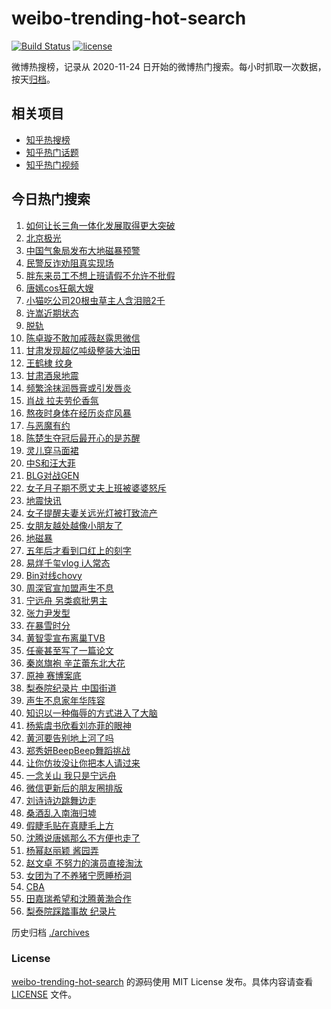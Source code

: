 # weibo-trending-hot-search

[![Build Status](https://github.com/justjavac/weibo-trending-hot-search/workflows/ci/badge.svg?branch=master)](https://github.com/justjavac/weibo-trending-hot-search/actions)
[![license](https://img.shields.io/github/license/justjavac/weibo-trending-hot-search)](https://github.com/justjavac/weibo-trending-hot-search/blob/master/LICENSE)

微博热搜榜，记录从 2020-11-24 日开始的微博热门搜索。每小时抓取一次数据，按天[归档](./archives)。

## 相关项目

- [知乎热搜榜](https://github.com/justjavac/zhihu-trending-top-search)
- [知乎热门话题](https://github.com/justjavac/zhihu-trending-hot-questions)
- [知乎热门视频](https://github.com/justjavac/zhihu-trending-hot-video)

## 今日热门搜索

<!-- BEGIN -->
<!-- 最后更新时间 Sat Dec 02 2023 01:12:44 GMT+0800 (China Standard Time) -->

1. [如何让长三角一体化发展取得更大突破](https://s.weibo.com//weibo?q=%23%E5%A6%82%E4%BD%95%E8%AE%A9%E9%95%BF%E4%B8%89%E8%A7%92%E4%B8%80%E4%BD%93%E5%8C%96%E5%8F%91%E5%B1%95%E5%8F%96%E5%BE%97%E6%9B%B4%E5%A4%A7%E7%AA%81%E7%A0%B4%23&Refer=new_time)
1. [北京极光](https://s.weibo.com//weibo?q=%E5%8C%97%E4%BA%AC%E6%9E%81%E5%85%89&t=31&band_rank=1&Refer=top)
1. [中国气象局发布大地磁暴预警](https://s.weibo.com//weibo?q=%23%E4%B8%AD%E5%9B%BD%E6%B0%94%E8%B1%A1%E5%B1%80%E5%8F%91%E5%B8%83%E5%A4%A7%E5%9C%B0%E7%A3%81%E6%9A%B4%E9%A2%84%E8%AD%A6%23&t=31&band_rank=5&Refer=top)
1. [民警反诈劝阻真实现场](https://s.weibo.com//weibo?q=%23%E6%B0%91%E8%AD%A6%E5%8F%8D%E8%AF%88%E5%8A%9D%E9%98%BB%E7%9C%9F%E5%AE%9E%E7%8E%B0%E5%9C%BA%23&t=31&band_rank=3&Refer=top)
1. [胖东来员工不想上班请假不允许不批假](https://s.weibo.com//weibo?q=%23%E8%83%96%E4%B8%9C%E6%9D%A5%E5%91%98%E5%B7%A5%E4%B8%8D%E6%83%B3%E4%B8%8A%E7%8F%AD%E8%AF%B7%E5%81%87%E4%B8%8D%E5%85%81%E8%AE%B8%E4%B8%8D%E6%89%B9%E5%81%87%23&t=31&band_rank=2&Refer=top)
1. [唐嫣cos狂飙大嫂](https://s.weibo.com//weibo?q=%23%E5%94%90%E5%AB%A3cos%E7%8B%82%E9%A3%99%E5%A4%A7%E5%AB%82%23&t=31&band_rank=6&Refer=top)
1. [小猫吃公司20根虫草主人含泪赔2千](https://s.weibo.com//weibo?q=%23%E5%B0%8F%E7%8C%AB%E5%90%83%E5%85%AC%E5%8F%B820%E6%A0%B9%E8%99%AB%E8%8D%89%E4%B8%BB%E4%BA%BA%E5%90%AB%E6%B3%AA%E8%B5%942%E5%8D%83%23&t=31&band_rank=15&Refer=top)
1. [许嵩近期状态](https://s.weibo.com//weibo?q=%23%E8%AE%B8%E5%B5%A9%E8%BF%91%E6%9C%9F%E7%8A%B6%E6%80%81%23&t=31&band_rank=7&Refer=top)
1. [脱轨](https://s.weibo.com//weibo?q=%E8%84%B1%E8%BD%A8&t=31&band_rank=10&Refer=top)
1. [陈卓璇不敢加戚薇赵露思微信](https://s.weibo.com//weibo?q=%23%E9%99%88%E5%8D%93%E7%92%87%E4%B8%8D%E6%95%A2%E5%8A%A0%E6%88%9A%E8%96%87%E8%B5%B5%E9%9C%B2%E6%80%9D%E5%BE%AE%E4%BF%A1%23&t=31&band_rank=27&Refer=top)
1. [甘肃发现超亿吨级整装大油田](https://s.weibo.com//weibo?q=%23%E7%94%98%E8%82%83%E5%8F%91%E7%8E%B0%E8%B6%85%E4%BA%BF%E5%90%A8%E7%BA%A7%E6%95%B4%E8%A3%85%E5%A4%A7%E6%B2%B9%E7%94%B0%23&t=31&band_rank=9&Refer=top)
1. [王鹤棣 纹身](https://s.weibo.com//weibo?q=%E7%8E%8B%E9%B9%A4%E6%A3%A3%20%E7%BA%B9%E8%BA%AB&t=31&band_rank=11&Refer=top)
1. [甘肃酒泉地震](https://s.weibo.com//weibo?q=%E7%94%98%E8%82%83%E9%85%92%E6%B3%89%E5%9C%B0%E9%9C%87&t=31&band_rank=4&Refer=top)
1. [频繁涂抹润唇膏或引发唇炎](https://s.weibo.com//weibo?q=%23%E9%A2%91%E7%B9%81%E6%B6%82%E6%8A%B9%E6%B6%A6%E5%94%87%E8%86%8F%E6%88%96%E5%BC%95%E5%8F%91%E5%94%87%E7%82%8E%23&t=31&band_rank=12&Refer=top)
1. [肖战 拉夫劳伦香氛](https://s.weibo.com//weibo?q=%E8%82%96%E6%88%98%20%E6%8B%89%E5%A4%AB%E5%8A%B3%E4%BC%A6%E9%A6%99%E6%B0%9B&t=31&band_rank=8&Refer=top)
1. [熬夜时身体在经历炎症风暴](https://s.weibo.com//weibo?q=%23%E7%86%AC%E5%A4%9C%E6%97%B6%E8%BA%AB%E4%BD%93%E5%9C%A8%E7%BB%8F%E5%8E%86%E7%82%8E%E7%97%87%E9%A3%8E%E6%9A%B4%23&t=31&band_rank=15&Refer=top)
1. [与恶魔有约](https://s.weibo.com//weibo?q=%E4%B8%8E%E6%81%B6%E9%AD%94%E6%9C%89%E7%BA%A6&t=31&band_rank=17&Refer=top)
1. [陈楚生夺冠后最开心的是苏醒](https://s.weibo.com//weibo?q=%23%E9%99%88%E6%A5%9A%E7%94%9F%E5%A4%BA%E5%86%A0%E5%90%8E%E6%9C%80%E5%BC%80%E5%BF%83%E7%9A%84%E6%98%AF%E8%8B%8F%E9%86%92%23&t=31&band_rank=13&Refer=top)
1. [灵儿穿马面裙](https://s.weibo.com//weibo?q=%E7%81%B5%E5%84%BF%E7%A9%BF%E9%A9%AC%E9%9D%A2%E8%A3%99&t=31&band_rank=14&Refer=top)
1. [中S和汪大菲](https://s.weibo.com//weibo?q=%E4%B8%ADS%E5%92%8C%E6%B1%AA%E5%A4%A7%E8%8F%B2&t=31&band_rank=18&Refer=top)
1. [BLG对战GEN](https://s.weibo.com//weibo?q=%23BLG%E5%AF%B9%E6%88%98GEN%23&t=31&band_rank=20&Refer=top)
1. [女子月子期不愿丈夫上班被婆婆怒斥](https://s.weibo.com//weibo?q=%23%E5%A5%B3%E5%AD%90%E6%9C%88%E5%AD%90%E6%9C%9F%E4%B8%8D%E6%84%BF%E4%B8%88%E5%A4%AB%E4%B8%8A%E7%8F%AD%E8%A2%AB%E5%A9%86%E5%A9%86%E6%80%92%E6%96%A5%23&t=31&band_rank=22&Refer=top)
1. [地震快讯](https://s.weibo.com//weibo?q=%23%E5%9C%B0%E9%9C%87%E5%BF%AB%E8%AE%AF%23&t=31&band_rank=35&Refer=top)
1. [女子提醒夫妻关远光灯被打致流产](https://s.weibo.com//weibo?q=%23%E5%A5%B3%E5%AD%90%E6%8F%90%E9%86%92%E5%A4%AB%E5%A6%BB%E5%85%B3%E8%BF%9C%E5%85%89%E7%81%AF%E8%A2%AB%E6%89%93%E8%87%B4%E6%B5%81%E4%BA%A7%23&t=31&band_rank=16&Refer=top)
1. [女朋友越处越像小朋友了](https://s.weibo.com//weibo?q=%23%E5%A5%B3%E6%9C%8B%E5%8F%8B%E8%B6%8A%E5%A4%84%E8%B6%8A%E5%83%8F%E5%B0%8F%E6%9C%8B%E5%8F%8B%E4%BA%86%23&t=31&band_rank=21&Refer=top)
1. [地磁暴](https://s.weibo.com//weibo?q=%E5%9C%B0%E7%A3%81%E6%9A%B4&t=31&band_rank=25&Refer=top)
1. [五年后才看到口红上的刻字](https://s.weibo.com//weibo?q=%23%E4%BA%94%E5%B9%B4%E5%90%8E%E6%89%8D%E7%9C%8B%E5%88%B0%E5%8F%A3%E7%BA%A2%E4%B8%8A%E7%9A%84%E5%88%BB%E5%AD%97%23&t=31&band_rank=37&Refer=top)
1. [易烊千玺vlog i人常态](https://s.weibo.com//weibo?q=%E6%98%93%E7%83%8A%E5%8D%83%E7%8E%BAvlog%20i%E4%BA%BA%E5%B8%B8%E6%80%81&t=31&band_rank=28&Refer=top)
1. [Bin对线chovy](https://s.weibo.com//weibo?q=%23Bin%E5%AF%B9%E7%BA%BFchovy%23&t=31&band_rank=32&Refer=top)
1. [周深官宣加盟声生不息](https://s.weibo.com//weibo?q=%23%E5%91%A8%E6%B7%B1%E5%AE%98%E5%AE%A3%E5%8A%A0%E7%9B%9F%E5%A3%B0%E7%94%9F%E4%B8%8D%E6%81%AF%23&t=31&band_rank=19&Refer=top)
1. [宁远舟 另类疯批男主](https://s.weibo.com//weibo?q=%E5%AE%81%E8%BF%9C%E8%88%9F%20%E5%8F%A6%E7%B1%BB%E7%96%AF%E6%89%B9%E7%94%B7%E4%B8%BB&t=31&band_rank=34&Refer=top)
1. [张力尹发型](https://s.weibo.com//weibo?q=%E5%BC%A0%E5%8A%9B%E5%B0%B9%E5%8F%91%E5%9E%8B&t=31&band_rank=36&Refer=top)
1. [在暴雪时分](https://s.weibo.com//weibo?q=%E5%9C%A8%E6%9A%B4%E9%9B%AA%E6%97%B6%E5%88%86&t=31&band_rank=23&Refer=top)
1. [黄智雯宣布离巢TVB](https://s.weibo.com//weibo?q=%23%E9%BB%84%E6%99%BA%E9%9B%AF%E5%AE%A3%E5%B8%83%E7%A6%BB%E5%B7%A2TVB%23&t=31&band_rank=31&Refer=top)
1. [任豪甚至写了一篇论文](https://s.weibo.com//weibo?q=%E4%BB%BB%E8%B1%AA%E7%94%9A%E8%87%B3%E5%86%99%E4%BA%86%E4%B8%80%E7%AF%87%E8%AE%BA%E6%96%87&t=31&band_rank=33&Refer=top)
1. [秦岚旗袍 辛芷蕾东北大花](https://s.weibo.com//weibo?q=%E7%A7%A6%E5%B2%9A%E6%97%97%E8%A2%8D%20%E8%BE%9B%E8%8A%B7%E8%95%BE%E4%B8%9C%E5%8C%97%E5%A4%A7%E8%8A%B1&t=31&band_rank=26&Refer=top)
1. [原神 赛博案底](https://s.weibo.com//weibo?q=%E5%8E%9F%E7%A5%9E%20%E8%B5%9B%E5%8D%9A%E6%A1%88%E5%BA%95&t=31&band_rank=49&Refer=top)
1. [梨泰院纪录片 中国街道](https://s.weibo.com//weibo?q=%E6%A2%A8%E6%B3%B0%E9%99%A2%E7%BA%AA%E5%BD%95%E7%89%87%20%E4%B8%AD%E5%9B%BD%E8%A1%97%E9%81%93&t=31&band_rank=42&Refer=top)
1. [声生不息家年华阵容](https://s.weibo.com//weibo?q=%23%E5%A3%B0%E7%94%9F%E4%B8%8D%E6%81%AF%E5%AE%B6%E5%B9%B4%E5%8D%8E%E9%98%B5%E5%AE%B9%23&t=31&band_rank=30&Refer=top)
1. [知识以一种侮辱的方式进入了大脑](https://s.weibo.com//weibo?q=%E7%9F%A5%E8%AF%86%E4%BB%A5%E4%B8%80%E7%A7%8D%E4%BE%AE%E8%BE%B1%E7%9A%84%E6%96%B9%E5%BC%8F%E8%BF%9B%E5%85%A5%E4%BA%86%E5%A4%A7%E8%84%91&t=31&band_rank=29&Refer=top)
1. [杨紫虞书欣看刘亦菲的眼神](https://s.weibo.com//weibo?q=%23%E6%9D%A8%E7%B4%AB%E8%99%9E%E4%B9%A6%E6%AC%A3%E7%9C%8B%E5%88%98%E4%BA%A6%E8%8F%B2%E7%9A%84%E7%9C%BC%E7%A5%9E%23&t=31&band_rank=45&Refer=top)
1. [黄河要告别地上河了吗](https://s.weibo.com//weibo?q=%E9%BB%84%E6%B2%B3%E8%A6%81%E5%91%8A%E5%88%AB%E5%9C%B0%E4%B8%8A%E6%B2%B3%E4%BA%86%E5%90%97&t=31&band_rank=40&Refer=top)
1. [郑秀妍BeepBeep舞蹈挑战](https://s.weibo.com//weibo?q=%23%E9%83%91%E7%A7%80%E5%A6%8DBeepBeep%E8%88%9E%E8%B9%88%E6%8C%91%E6%88%98%23&t=31&band_rank=42&Refer=top)
1. [让你仿妆没让你把本人请过来](https://s.weibo.com//weibo?q=%E8%AE%A9%E4%BD%A0%E4%BB%BF%E5%A6%86%E6%B2%A1%E8%AE%A9%E4%BD%A0%E6%8A%8A%E6%9C%AC%E4%BA%BA%E8%AF%B7%E8%BF%87%E6%9D%A5&t=31&band_rank=43&Refer=top)
1. [一念关山 我只是宁远舟](https://s.weibo.com//weibo?q=%E4%B8%80%E5%BF%B5%E5%85%B3%E5%B1%B1%20%E6%88%91%E5%8F%AA%E6%98%AF%E5%AE%81%E8%BF%9C%E8%88%9F&t=31&band_rank=24&Refer=top)
1. [微信更新后的朋友圈排版](https://s.weibo.com//weibo?q=%23%E5%BE%AE%E4%BF%A1%E6%9B%B4%E6%96%B0%E5%90%8E%E7%9A%84%E6%9C%8B%E5%8F%8B%E5%9C%88%E6%8E%92%E7%89%88%23&t=31&band_rank=38&Refer=top)
1. [刘诗诗边跳舞边走](https://s.weibo.com//weibo?q=%23%E5%88%98%E8%AF%97%E8%AF%97%E8%BE%B9%E8%B7%B3%E8%88%9E%E8%BE%B9%E8%B5%B0%23&t=31&band_rank=46&Refer=top)
1. [桑酒乱入南海归墟](https://s.weibo.com//weibo?q=%23%E6%A1%91%E9%85%92%E4%B9%B1%E5%85%A5%E5%8D%97%E6%B5%B7%E5%BD%92%E5%A2%9F%23&t=31&band_rank=39&Refer=top)
1. [假睫毛贴在真睫毛上方](https://s.weibo.com//weibo?q=%E5%81%87%E7%9D%AB%E6%AF%9B%E8%B4%B4%E5%9C%A8%E7%9C%9F%E7%9D%AB%E6%AF%9B%E4%B8%8A%E6%96%B9&t=31&band_rank=47&Refer=top)
1. [沈腾说唐嫣那么不方便也走了](https://s.weibo.com//weibo?q=%23%E6%B2%88%E8%85%BE%E8%AF%B4%E5%94%90%E5%AB%A3%E9%82%A3%E4%B9%88%E4%B8%8D%E6%96%B9%E4%BE%BF%E4%B9%9F%E8%B5%B0%E4%BA%86%23&t=31&band_rank=49&Refer=top)
1. [杨幂赵丽颖 酱园弄](https://s.weibo.com//weibo?q=%E6%9D%A8%E5%B9%82%E8%B5%B5%E4%B8%BD%E9%A2%96%20%E9%85%B1%E5%9B%AD%E5%BC%84&t=31&band_rank=50&Refer=top)
1. [赵文卓 不努力的演员直接淘汰](https://s.weibo.com//weibo?q=%E8%B5%B5%E6%96%87%E5%8D%93%20%E4%B8%8D%E5%8A%AA%E5%8A%9B%E7%9A%84%E6%BC%94%E5%91%98%E7%9B%B4%E6%8E%A5%E6%B7%98%E6%B1%B0&t=31&band_rank=41&Refer=top)
1. [女团为了不养猪宁愿睡桥洞](https://s.weibo.com//weibo?q=%23%E5%A5%B3%E5%9B%A2%E4%B8%BA%E4%BA%86%E4%B8%8D%E5%85%BB%E7%8C%AA%E5%AE%81%E6%84%BF%E7%9D%A1%E6%A1%A5%E6%B4%9E%23&t=31&band_rank=43&Refer=top)
1. [CBA](https://s.weibo.com//weibo?q=CBA&t=31&band_rank=44&Refer=top)
1. [田嘉瑞希望和沈腾黄渤合作](https://s.weibo.com//weibo?q=%E7%94%B0%E5%98%89%E7%91%9E%E5%B8%8C%E6%9C%9B%E5%92%8C%E6%B2%88%E8%85%BE%E9%BB%84%E6%B8%A4%E5%90%88%E4%BD%9C&t=31&band_rank=48&Refer=top)
1. [梨泰院踩踏事故 纪录片](https://s.weibo.com//weibo?q=%E6%A2%A8%E6%B3%B0%E9%99%A2%E8%B8%A9%E8%B8%8F%E4%BA%8B%E6%95%85%20%E7%BA%AA%E5%BD%95%E7%89%87&t=31&band_rank=50&Refer=top)

<!-- END -->

历史归档 [./archives](./archives)

### License

[weibo-trending-hot-search](https://github.com/justjavac/weibo-trending-hot-search) 的源码使用 MIT License
发布。具体内容请查看 [LICENSE](./LICENSE) 文件。
